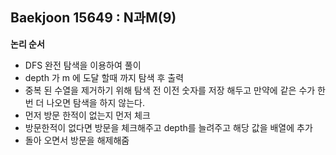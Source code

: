 ## Baekjoon 15649 : N과M(9)

**논리 순서**

- DFS 완전 탐색을 이용하여 풀이
- depth 가 m 에 도달 할때 까지 탐색 후 출력
- 중복 된 수열을 제거하기 위해 탐색 전 이전 숫자를 저장 해두고 만약에 같은 수가 한번 더 나오면 탐색을 하지 않는다.
- 먼저 방문 한적이 없는지 먼저 체크 
- 방문한적이 없다면 방문을 체크해주고 depth를 늘려주고 해당 값을 배열에 추가
- 돌아 오면서 방문을 해제해줌
